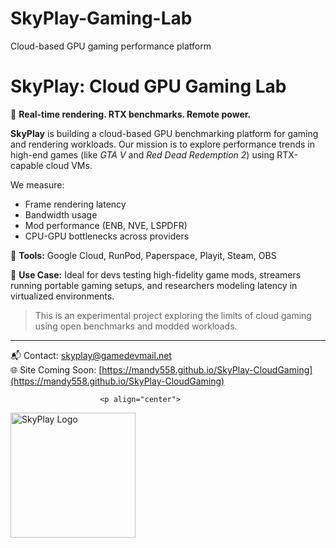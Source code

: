 # SkyPlay-Gaming-Lab
Cloud-based GPU gaming performance platform

# SkyPlay: Cloud GPU Gaming Lab

🚀 **Real-time rendering. RTX benchmarks. Remote power.**

**SkyPlay** is building a cloud-based GPU benchmarking platform for gaming and rendering workloads. Our mission is to explore performance trends in high-end games (like *GTA V* and *Red Dead Redemption 2*) using RTX-capable cloud VMs.

We measure:
- Frame rendering latency
- Bandwidth usage
- Mod performance (ENB, NVE, LSPDFR)
- CPU-GPU bottlenecks across providers

🔧 **Tools:** Google Cloud, RunPod, Paperspace, Playit, Steam, OBS

🧪 **Use Case:** Ideal for devs testing high-fidelity game mods, streamers running portable gaming setups, and researchers modeling latency in virtualized environments.

> This is an experimental project exploring the limits of cloud gaming using open benchmarks and modded workloads.

---

📬 Contact: skyplay@gamedevmail.net  
🌐 Site Coming Soon: [https://mandy558.github.io/SkyPlay-CloudGaming](https://mandy558.github.io/SkyPlay-CloudGaming)

                        <p align="center">
  <img src="skyplay-logo.png" alt="SkyPlay Logo" width="200"/>
</p>
  
